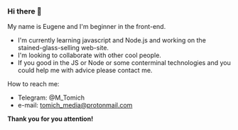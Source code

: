 ### Hi there 👋

My name is Eugene and I'm beginner in the front-end.
* I'm currently learning javascript and Node.js and working on the stained-glass-selling web-site.
* I'm looking to collaborate with other cool people.
* If you good in the JS or Node or some conterminal technologies and you could help me with advice please contact me.

How to reach me: 
* Telegram: @M_Tomich
* e-mail: tomich_media@protonmail.com


<b>Thank you for you attention!</b>

<!--
**epotapp/epotapp** is a ✨ _special_ ✨ repository because its `README.md` (this file) appears on your GitHub profile.

Here are some ideas to get you started:

- 🔭 I’m currently working on ...
- 🌱 I’m currently learning ...
- 👯 I’m looking to collaborate on ...
- 🤔 I’m looking for help with ...
- 💬 Ask me about ...
- 📫 How to reach me: ...
- 😄 Pronouns: ...
- ⚡ Fun fact: ...
-->
